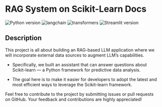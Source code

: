 # RAG System on Scikit-Learn Docs

![Python version](https://img.shields.io/badge/python-3.9+-blue.svg) ![langchain](https://img.shields.io/badge/langchain-0.1.16-green.svg) 
![transformers](https://img.shields.io/badge/transformers-4.39.3+-yellow.svg) ![Streamlit version](https://img.shields.io/badge/streamlit-1.31.1-red.svg) 

## Description

This project is all about building an RAG-based LLM application where we will incorporate external data sources to augment LLM’s capabilities.

- Specifically, we built an assistant that can answer questions about Scikit-learn — a Python framework for predictive data analysis.
  
- The goal here is to make it easier for developers to adopt the latest and most efficient ways to leverage the Scikit-learn framework.
























Feel free to contribute to the project by submitting issues or pull requests on GitHub. Your feedback and contributions are highly appreciated!
